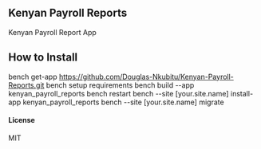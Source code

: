 ## Kenyan Payroll Reports

Kenyan Payroll Report App

## How to Install
bench get-app https://github.com/Douglas-Nkubitu/Kenyan-Payroll-Reports.git
bench setup requirements
bench build --app kenyan_payroll_reports
bench restart
bench --site [your.site.name] install-app kenyan_payroll_reports
bench --site [your.site.name] migrate

#### License

MIT
